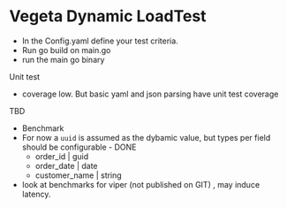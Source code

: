 # Vegeta Dynamic LoadTest

 - In the Config.yaml define your test criteria.
 - Run go build on main.go
 - run the main go binary

Unit test
- coverage low. But basic yaml and json parsing have unit test coverage

TBD
 - Benchmark
 - For now a `uuid` is assumed as the dybamic value, but types per field should be configurable  - DONE
   - order_id | guid
   - order_date | date
   - customer_name | string
 - look at benchmarks for viper (not published on GIT) , may induce latency.
   
